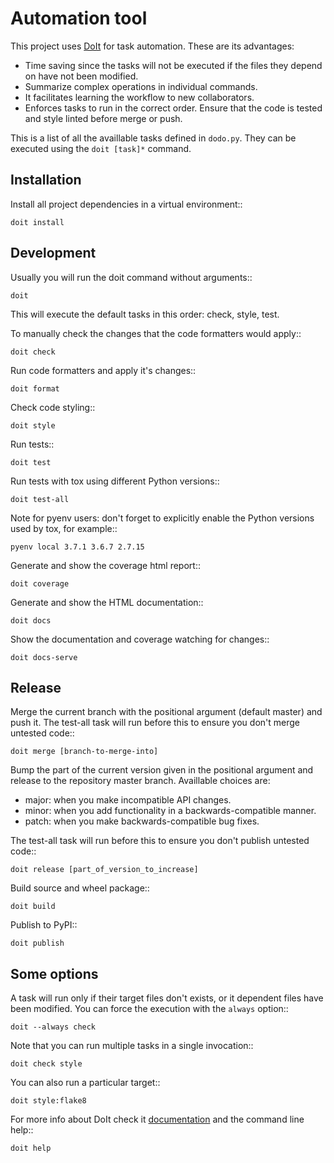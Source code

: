 Automation tool
===============

This project uses [DoIt](http://pydoit.org/) for task automation. These are its advantages:

* Time saving since the tasks will not be executed if the files they depend on have not been modified.
* Summarize complex operations in individual commands.
* It facilitates learning the workflow to new collaborators.
* Enforces tasks to run in the correct order. Ensure that the code is tested and style linted before merge or push.

This is a list of all the availlable tasks defined in `dodo.py`. They can be executed using the `doit [task]*` command.

Installation
------------

Install all project dependencies in a virtual environment::

    doit install

Development
-----------

Usually you will run the doit command without arguments::

    doit

This will execute the default tasks in this order: check, style, test.

To manually check the changes that the code formatters would apply::

    doit check

Run code formatters and apply it's changes::

    doit format

Check code styling::

    doit style

Run tests::

    doit test

Run tests with tox using different Python versions::

    doit test-all

Note for pyenv users: don't forget to explicitly enable the Python versions
used by tox, for example::

    pyenv local 3.7.1 3.6.7 2.7.15

Generate and show the coverage html report::

    doit coverage

Generate and show the HTML documentation::

    doit docs

Show the documentation and coverage watching for changes::

    doit docs-serve

Release
-------

Merge the current branch with the positional argument (default master) and push
it. The test-all task will run before this to ensure you don't merge untested
code::

    doit merge [branch-to-merge-into]

Bump the part of the current version given in the positional argument and 
release to the repository master branch. Availlable choices are:

* major: when you make incompatible API changes.
* minor: when you add functionality in a backwards-compatible manner.
* patch: when you make backwards-compatible bug fixes.

The test-all task will run before this to ensure you don't publish untested code::

    doit release [part_of_version_to_increase]

Build source and wheel package::

    doit build

Publish to PyPI::

    doit publish

Some options
------------

A task will run only if their target files don't exists, or it dependent files have been modified. You can force the execution with the `always` option::

    doit --always check

Note that you can run multiple tasks in a single invocation::

    doit check style

You can also run a particular target::

    doit style:flake8

For more info about DoIt check it [documentation](http://pydoit.org/contents.html) and the command line help::

    doit help
